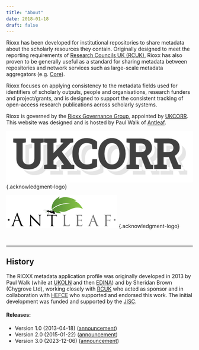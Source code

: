 ```yaml
---
title: "About"
date: 2018-01-18
draft: false
---
```


Rioxx has been developed for institutional repositories to share metadata about the scholarly resources they contain. Originally designed to meet the reporting requirements of [Research Councils UK (RCUK)](http://www.rcuk.ac.uk), Rioxx has
also proven to be generally useful as a standard for sharing metadata between repositories and network services such as large-scale metadata aggregators (e.g. [Core](http://www.core.ac.uk)).

Rioxx focuses on applying consistency to the metadata fields used for identifiers of scholarly outputs, people and organisations, research funders and project/grants, and is designed to support the consistent tracking of open-access
research publications across scholarly systems.

Rioxx is governed by the [Rioxx Governance Group](/governance), appointed by [UKCORR](https://www.ukcorr.org). This website was designed and is hosted by Paul Walk of [Antleaf](https://www.antleaf.com).


[![UKCORR](ukcorr_logo.png)](https://www.ukcorr.org)
{.acknowledgment-logo}

[![Antleaf](antleaf_logo.png)](https://www.antleaf.com)
{.acknowledgment-logo}

<br style="clear: both;"/>

***

## History

The RIOXX metadata application profile was originally developed in 2013 by Paul Walk (while at [UKOLN](http://www.ukoln.ac.uk) and then [EDINA](https://www.edina.ac.uk)) and by Sheridan Brown (Chygrove Ltd), working closely with [RCUK](http://www.rcuk.ac.uk) who acted as sponsor and in collaboration
with [HEFCE](http://www.hefce.ac.uk) who supported and endorsed this work. The initial development was funded and supported by the [JISC](https://www.jisc.ac.uk).

#### Releases:
- Version 1.0 (2013-04-18) ([announcement](/post/2013/04-18-rioxx-version-1-0-released/))
- Version 2.0 (2015-01-22) ([announcement](/post/2015/01-22-rioxx-2-0-final-release/))
- Version 3.0 (2023-12-06) ([announcement](/post/2023/-rioxx-v3-0-final-release-published/))
